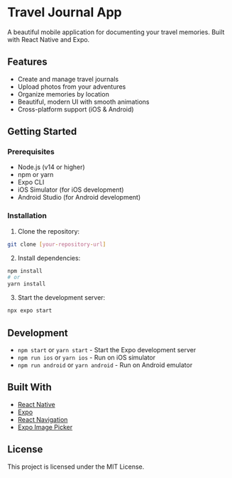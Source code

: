# Travel Journal App

A beautiful mobile application for documenting your travel memories. Built with React Native and Expo.

## Features

- Create and manage travel journals
- Upload photos from your adventures
- Organize memories by location
- Beautiful, modern UI with smooth animations
- Cross-platform support (iOS & Android)

## Getting Started

### Prerequisites

- Node.js (v14 or higher)
- npm or yarn
- Expo CLI
- iOS Simulator (for iOS development)
- Android Studio (for Android development)

### Installation

1. Clone the repository:
```bash
git clone [your-repository-url]
```

2. Install dependencies:
```bash
npm install
# or
yarn install
```

3. Start the development server:
```bash
npx expo start
```

## Development

- `npm start` or `yarn start` - Start the Expo development server
- `npm run ios` or `yarn ios` - Run on iOS simulator
- `npm run android` or `yarn android` - Run on Android emulator

## Built With

- [React Native](https://reactnative.dev/)
- [Expo](https://expo.dev/)
- [React Navigation](https://reactnavigation.org/)
- [Expo Image Picker](https://docs.expo.dev/versions/latest/sdk/imagepicker/)

## License

This project is licensed under the MIT License. 